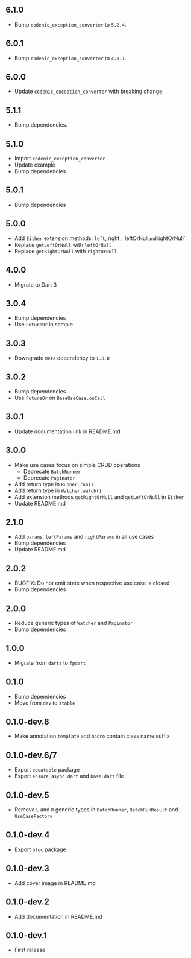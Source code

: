 ## 6.1.0
- Bump `codenic_exception_converter` to `5.2.4`.

## 6.0.1
- Bump `codenic_exception_converter` to `4.0.1`.

## 6.0.0
- Update `codenic_exception_converter` with breaking change.

## 5.1.1
- Bump dependencies.

## 5.1.0
- Import `codenic_exception_converter`
- Update example
- Bump dependencies

## 5.0.1
- Bump dependencies

## 5.0.0
- Add `Either` extension methods: `left`, right`, `leftOrNull` and `rightOrNull`
- Replace `getLeftOrNull` with `leftOrNull`
- Replace `getRightOrNull` with `rightOrNull`

## 4.0.0
- Migrate to Dart 3

## 3.0.4
- Bump dependencies
- Use `FutureOr` in sample

## 3.0.3
- Downgrade `meta` dependency to `1.8.0`

## 3.0.2
- Bump dependencies
- Use `FutureOr` on `BaseUseCase.onCall`

## 3.0.1
- Update documentation link in README.md

## 3.0.0
- Make use cases focus on simple CRUD operations
  - Deprecate `BatchRunner`
  - Deprecate `Paginator`
- Add return type in `Runner.run()`
- Add return type in `Watcher.watch()`
- Add extension methods `getRightOrNull` and `getLeftOrNull` in `Either`
- Update README.md

## 2.1.0

- Add `params`, `leftParams` and `rightParams` in all use cases
- Bump dependencies
- Update README.md

## 2.0.2

- BUGFIX: Do not emit state when respective use case is closed
- Bump dependencies

## 2.0.0

- Reduce generic types of `Watcher` and `Paginator`
- Bump dependencies

## 1.0.0

- Migrate from `dartz` to `fpdart`

## 0.1.0

- Bump dependencies
- Move from `dev` to `stable`

## 0.1.0-dev.8

- Make annotation `template` and `macro` contain class name suffix

## 0.1.0-dev.6/7

- Export `equatable` package
- Export `ensure_async.dart` and `base.dart` file

## 0.1.0-dev.5

- Remove `L` and `R` generic types in `BatchRunner`, `BatchRunResult` and
  `UseCaseFactory`

## 0.1.0-dev.4

- Export `bloc` package

## 0.1.0-dev.3

- Add cover image in README.md

## 0.1.0-dev.2

- Add documentation in README.md

## 0.1.0-dev.1

- First release
